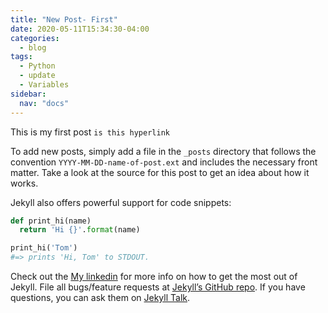 ```yaml
---
title: "New Post- First"
date: 2020-05-11T15:34:30-04:00
categories:
  - blog
tags:
  - Python
  - update
  - Variables
sidebar:
  nav: "docs"
---
```


This is my first post `is this hyperlink`

To add new posts, simply add a file in the `_posts` directory that follows the convention `YYYY-MM-DD-name-of-post.ext` and includes the necessary front matter. Take a look at the source for this post to get an idea about how it works.

Jekyll also offers powerful support for code snippets:

```python
def print_hi(name)
  return 'Hi {}'.format(name)

print_hi('Tom')
#=> prints 'Hi, Tom' to STDOUT.
```

Check out the [My linkedin][jekyll-docs] for more info on how to get the most out of Jekyll. File all bugs/feature requests at [Jekyll’s GitHub repo][jekyll-gh]. If you have questions, you can ask them on [Jekyll Talk][jekyll-talk].

[jekyll-docs]: https://jekyllrb.com/docs/home
[jekyll-gh]:   https://github.com/jekyll/jekyll
[jekyll-talk]: https://talk.jekyllrb.com/